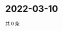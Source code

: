 # 2022-03-10

共 0 条

<!-- BEGIN WEIBO -->
<!-- 最后更新时间 Thu Mar 10 2022 04:12:57 GMT+0800 (China Standard Time) -->

<!-- END WEIBO -->
